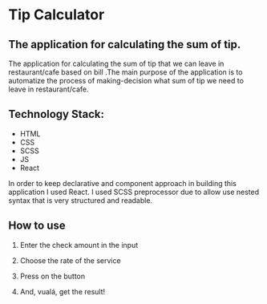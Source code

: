 # Tip Calculator

## The application for calculating the sum of tip.

The application for calculating the sum of tip that we can leave in restaurant/cafe based on bill .The main purpose of the application is to automatize the process of making-decision what sum of tip we need to leave in restaurant/cafe.

## Technology Stack:

- HTML
- CSS
- SCSS
- JS
- React

In order to keep declarative and component approach in building this application I used React.
I used SCSS preprocessor due to allow use nested syntax that is very structured and readable.

## How to use

1. Enter the check amount in the input

2. Choose the rate of the service 

3. Press on the button

4. And, vualá, get the result!





